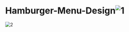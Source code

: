 # Hamburger-Menu-Design![1](https://github.com/FIRAT73/Hamburger-Menu-Design/assets/33424393/3be47179-4b12-4fb3-a9ab-705e2d44ec5e)
![2](https://github.com/FIRAT73/Hamburger-Menu-Design/assets/33424393/55023b8d-dc63-43f5-b97e-95ef63dc9115)
